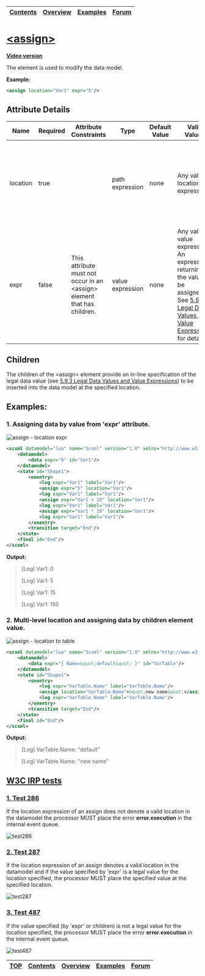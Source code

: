 <a name="top-anchor"/>

| [Contents](../README.md#table-of-contents) | [Overview](../README.md#scxml-overview) | [Examples](../README.md#examples) | [Forum](https://github.com/alexzhornyak/SCXML-tutorial/discussions) |
|---|---|---|---|

# [\<assign\>](https://www.w3.org/TR/scxml/#assign)

**[Video version](https://youtu.be/5_GQeRFCe8M)**

The element is used to modify the data model.

**Example:**
```xml
<assign location="Var1" expr="5"/>
```

## Attribute Details
<table class="table table-striped table-bordered">
<thead>
<tr>
<th>Name</th><th>Required</th><th>Attribute Constraints</th><th>Type</th><th>Default Value</th><th>Valid Values</th><th>Description</th>
</tr>
</thead>
<tbody>
<tr>
<td>location</td><td>true</td><td></td><td>path expression</td><td>none</td><td>Any valid location expression.</td><td>The location in the data model into which to insert the new value. See <a href="https://www.w3.org/TR/scxml/#LocationExpressions">5.9.2 Location Expressions</a> for details.</td>
</tr>
<tr>
<td>expr</td><td>false</td><td>This attribute must not occur in an &lt;assign&gt; element that has children.</td><td>value expression</td><td>none</td><td>Any valid value expression An expression returning the value to be assigned. See <a href="https://www.w3.org/TR/scxml/#ValueExpressions">5.9.3 Legal Data Values and Value Expressions</a> for details.</td><td></td>
</tr>
</tbody>
</table>

## Children
The children of the \<assign\> element provide an in-line specification of the legal data value (see [5.9.3 Legal Data Values and Value Expressions](https://www.w3.org/TR/scxml/#ValueExpressions)) to be inserted into the data model at the specified location.

## Examples:

### 1. Assigning data by value from 'expr' attribute.
![assign - location expr](https://user-images.githubusercontent.com/18611095/28417848-4934c91e-6d62-11e7-9225-63e33609e087.png)

```xml
<scxml datamodel="lua" name="Scxml" version="1.0" xmlns="http://www.w3.org/2005/07/scxml">
	<datamodel>
		<data expr="0" id="Var1"/>
	</datamodel>
	<state id="Shape1">
		<onentry>
			<log expr="Var1" label="Var1"/>
			<assign expr="5" location="Var1"/>
			<log expr="Var1" label="Var1"/>
			<assign expr="Var1 + 10" location="Var1"/>
			<log expr="Var1" label="Var1"/>
			<assign expr="Var1 * 10" location="Var1"/>
			<log expr="Var1" label="Var1"/>
		</onentry>
		<transition target="End"/>
	</state>
	<final id="End"/>
</scxml>
```

**Output:**
>\[Log\] Var1: 0
>
>\[Log\] Var1: 5
>
>\[Log\] Var1: 15
>
>\[Log\] Var1: 150

### 2. Multi-level location and assigning data by children element value.
![assign - location to table](https://user-images.githubusercontent.com/18611095/28418385-2adfba8a-6d64-11e7-9c6d-f57765c1a46a.png)

```xml
<scxml datamodel="lua" name="Scxml" version="1.0" xmlns="http://www.w3.org/2005/07/scxml">
	<datamodel>
		<data expr="{ Name=&quot;default&quot; }" id="VarTable"/>
	</datamodel>
	<state id="Shape1">
		<onentry>
			<log expr="VarTable.Name" label="VarTable.Name"/>
			<assign location="VarTable.Name">&quot;new name&quot;</assign>
			<log expr="VarTable.Name" label="VarTable.Name"/>
		</onentry>
		<transition target="End"/>
	</state>
	<final id="End"/>
</scxml>
```

**Output:**
>\[Log\] VarTable.Name: "default"
>
>\[Log\] VarTable.Name: "new name"

## [W3C IRP tests](https://www.w3.org/Voice/2013/scxml-irp)

### [1. Test 286](https://www.w3.org/Voice/2013/scxml-irp/286/test286.txml)
If the location expression of an assign does not denote a valid location in the datamodel the processor MUST place the error **error.execution** in the internal event queue.

![test286](https://user-images.githubusercontent.com/18611095/28419058-9a6dcf70-6d66-11e7-8cc1-01e7babaab85.png)

### [2. Test 287](https://www.w3.org/Voice/2013/scxml-irp/287/test287.txml)
If the location expression of an assign denotes a valid location in the datamodel and if the value specified by 'expr' is a legal value for the location specified, the processor MUST place the specified value at the specified location.

![test287](https://user-images.githubusercontent.com/18611095/28419375-71e90212-6d67-11e7-9ed1-c70b94948af7.png)

### [3. Test 487](https://www.w3.org/Voice/2013/scxml-irp/487/test487.txml)
If the value specified (by 'expr' or children) is not a legal value for the location specified, the processor MUST place the error **error.execution** in the internal event queue.

![test487](https://user-images.githubusercontent.com/18611095/28419614-39236b7e-6d68-11e7-9303-bf2aaf0dd5e9.png)

| [TOP](#top-anchor) | [Contents](../README.md#table-of-contents) | [Overview](../README.md#scxml-overview) | [Examples](../README.md#examples) | [Forum](https://github.com/alexzhornyak/SCXML-tutorial/discussions) |
|---|---|---|---|---|
